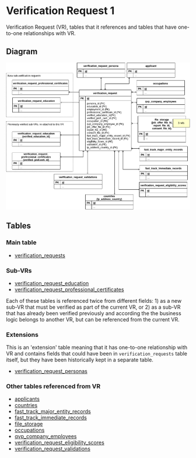 Verification Request 1
========================

Verification Request (VR), tables that it references and tables that
have one-to-one relationships with VR.

Diagram
--------

![verification request diagram](img/verification-request-1.png)

Tables
-------

### Main table ###

- [verification_requests](../tables/verification_requests.md)  

### Sub-VRs ###

- [verification_request_education](../tables/verification_request_education.md)
- [verification_request_professional_certificates](../tables/verification_request_professional_certificates.md)

Each of these tables is referenced twice from different fields: 1) as a new sub-VR
that must be verified as part of the current VR, or 2) as a sub-VR that has already
been verified previously and according the the business logic belongs to
another VR, but can be referenced from the current VR.

### Extensions ###

This is an 'extension' table meaning that it has one-to-one relationship
with VR and contains fields that could have been in `verification_requests` table itself,
but they have been historically kept in a separate table.

- [verification_request_personas](../tables/verification_request_personas.md)

### Other tables referenced from VR ###

- [applicants](../tables/applicants.md)
- [countries](../tables/countries.md)
- [fast_track_major_entity_records](../tables/fast_track_major_entity_records.md)
- [fast_track_immediate_records](../tables/fast_track_immediate_records.md)
- [file_storage](../tables/file_storage.md)
- [occupations](../tables/occupations.md)
- [qvp_company_employees](../tables/qvp_company_employees.md)
- [verification_request_eligibility_scores](../tables/verification_request_eligibility_scores.md)
- [verification_request_validations](../tables/verification_request_validations.md)
